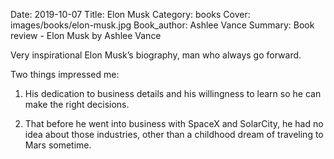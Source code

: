 Date: 2019-10-07
Title: Elon Musk
Category: books
Cover: images/books/elon-musk.jpg
Book_author: Ashlee Vance
Summary: Book review - Elon Musk by Ashlee Vance

Very inspirational Elon Musk’s biography, man who always go forward.

Two things impressed me:

1. His dedication to business details and his willingness to learn so he can make the right decisions.

2. That before he went into business with SpaceX and SolarCity, he had no idea about those industries, other than a childhood dream of traveling to Mars sometime.
